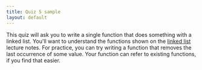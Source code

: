 ```yaml
---
title: Quiz 5 sample
layout: default
---
```


This quiz will ask you to write a single function that does something
with a linked list. You'll want to understand the functions shown on
the [linked list](/lecture/linked-lists.html) lecture notes. For
practice, you can try writing a function that removes the last
occurrence of some value. Your function can refer to existing
functions, if you find that easier.


